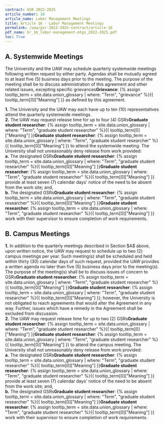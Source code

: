 ```yaml
---
contract: GSR 2022-2025
article_number: 16
article_name: Labor Management Meetings 
title: Article 16 - Labor Management Meetings 
permalink: /uaw/gsr-2022-2025-contract/article-16
pdf_name: br_16_labor-management-mtgs_2022-2025.pdf
toc: True
---
```



## A. Systemwide Meetings

The University and the UAW may schedule quarterly systemwide meetings following written request by either party. Agendas shall be mutually agreed to at least five (5) business days prior to the meeting. The purpose of the meeting shall be to discuss administration of this agreement and other related issues, excepting specific <span class="tooltip">grievances<span class="tooltip-text"><b>Grievance</b>: {% assign tooltip_term = site.data.union_glossary | where: "Term", "grievance" %}{{ tooltip_term[0]["Meaning"] }}</span></span> as defined by this agreement.

<div class="lvl2"><b>1.</b> The University and the UAW may each have up to ten (10) representatives attend the quarterly systemwide meetings.</div>
<div class="lvl2"><b>2.</b> The UAW may request release time for up to four (4) <span class="tooltip"><span class="tooltip">GSRs<span class="tooltip-text"><b>Graduate student researcher</b>: {% assign tooltip_term = site.data.union_glossary | where: "Term", "graduate student researcher" %}{{ tooltip_term[0]["Meaning"] }}</span></span><span class="tooltip-text"><b>Graduate student researcher</b>: {% assign tooltip_term = site.data.union_glossary | where: "Term", "graduate student researcher" %}{{ tooltip_term[0]["Meaning"] }}</span></span> to attend the systemwide meeting. The University shall not unreasonably deny release from work provided:</div>
<div class="lvl3"><b>a.</b> The designated <span class="tooltip"><span class="tooltip">GSRs<span class="tooltip-text"><b>Graduate student researcher</b>: {% assign tooltip_term = site.data.union_glossary | where: "Term", "graduate student researcher" %}{{ tooltip_term[0]["Meaning"] }}</span></span><span class="tooltip-text"><b>Graduate student researcher</b>: {% assign tooltip_term = site.data.union_glossary | where: "Term", "graduate student researcher" %}{{ tooltip_term[0]["Meaning"] }}</span></span> provide at least seven (7) calendar days' notice of the need to be absent from the work site; and,</div>
<div class="lvl3"><b>b.</b> The designated <span class="tooltip"><span class="tooltip">GSRs<span class="tooltip-text"><b>Graduate student researcher</b>: {% assign tooltip_term = site.data.union_glossary | where: "Term", "graduate student researcher" %}{{ tooltip_term[0]["Meaning"] }}</span></span><span class="tooltip-text"><b>Graduate student researcher</b>: {% assign tooltip_term = site.data.union_glossary | where: "Term", "graduate student researcher" %}{{ tooltip_term[0]["Meaning"] }}</span></span> work with their supervisor to ensure completion of work requirements.</div>

## B. Campus Meetings

<div class="lvl2"><b>1.</b> In addition to the quarterly meetings described in Section $A$ above, upon written notice, the UAW may request to schedule up to two (2) campus meetings per year. Such meeting(s) shall be scheduled and held within thirty (30) calendar days of such request, provided the UAW provides a written agenda no later than five (5) business days prior to the meeting(s). The purpose of the meeting(s) shall be to discuss issues of concern to <span class="tooltip"><span class="tooltip">GSRs<span class="tooltip-text"><b>Graduate student researcher</b>: {% assign tooltip_term = site.data.union_glossary | where: "Term", "graduate student researcher" %}{{ tooltip_term[0]["Meaning"] }}</span></span><span class="tooltip-text"><b>Graduate student researcher</b>: {% assign tooltip_term = site.data.union_glossary | where: "Term", "graduate student researcher" %}{{ tooltip_term[0]["Meaning"] }}</span></span>; however, the University is not obligated to reach agreements that would alter the Agreement in any way. Further, issues which have a remedy in the Agreement shall be excluded from discussion.</div>
<div class="lvl2"><b>2.</b> The UAW may request release time for up to two (2) <span class="tooltip"><span class="tooltip">GSRs<span class="tooltip-text"><b>Graduate student researcher</b>: {% assign tooltip_term = site.data.union_glossary | where: "Term", "graduate student researcher" %}{{ tooltip_term[0]["Meaning"] }}</span></span><span class="tooltip-text"><b>Graduate student researcher</b>: {% assign tooltip_term = site.data.union_glossary | where: "Term", "graduate student researcher" %}{{ tooltip_term[0]["Meaning"] }}</span></span> to attend the campus meeting. The University shall not unreasonably deny release from work provided:</div>
<div class="lvl3"><b>a.</b> The designated <span class="tooltip"><span class="tooltip">GSRs<span class="tooltip-text"><b>Graduate student researcher</b>: {% assign tooltip_term = site.data.union_glossary | where: "Term", "graduate student researcher" %}{{ tooltip_term[0]["Meaning"] }}</span></span><span class="tooltip-text"><b>Graduate student researcher</b>: {% assign tooltip_term = site.data.union_glossary | where: "Term", "graduate student researcher" %}{{ tooltip_term[0]["Meaning"] }}</span></span> provide at least seven (7) calendar days' notice of the need to be absent from the work site; and,</div>
<div class="lvl3"><b>b.</b> The designated <span class="tooltip"><span class="tooltip">GSRs<span class="tooltip-text"><b>Graduate student researcher</b>: {% assign tooltip_term = site.data.union_glossary | where: "Term", "graduate student researcher" %}{{ tooltip_term[0]["Meaning"] }}</span></span><span class="tooltip-text"><b>Graduate student researcher</b>: {% assign tooltip_term = site.data.union_glossary | where: "Term", "graduate student researcher" %}{{ tooltip_term[0]["Meaning"] }}</span></span> work with their supervisor to ensure completion of work requirements.</div>
